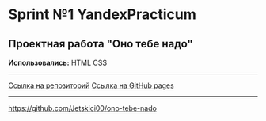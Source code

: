 # Sprint №1 YandexPracticum
## Проектная работа "Оно тебе надо"

**Использовались:** HTML CSS
____
[Ссылка на репозиторий](https://github.com/Jetskici00/ono-tebe-nado)
[Ссылка на GitHub pages](https://jetskici00.github.io/ono-tebe-nado/)
____
https://github.com/Jetskici00/ono-tebe-nado
